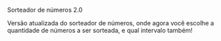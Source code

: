 Sorteador de números 2.0

Versão atualizada do sorteador de números, onde agora você escolhe a quantidade de números a ser sorteada, e qual intervalo também!
